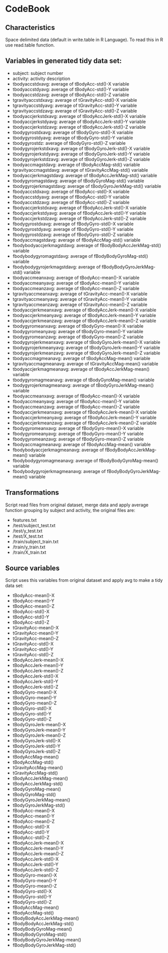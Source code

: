 CodeBook
========
## Characteristics

 Space delimited data (default in write.table in R Language). To read this in R use read.table function. 


## Variables in generated tidy data set:
    
 - subject: subject number
 - activity: activity description    
 - tbodyaccstdxavg: average of tBodyAcc-std()-X variable
 - tbodyaccstdyavg: average of tBodyAcc-std()-Y variable
 - tbodyaccstdzavg: average of tBodyAcc-std()-Z variable
 - tgravityaccstdxavg: average of tGravityAcc-std()-X variable
 - tgravityaccstdyavg: average of tGravityAcc-std()-Y variable
 - tgravityaccstdzavg: average of tGravityAcc-std()-Z variable
 - tbodyaccjerkstdxavg: average of tBodyAccJerk-std()-X variable
 - tbodyaccjerkstdyavg: average of tBodyAccJerk-std()-Y variable
 - tbodyaccjerkstdzavg: average of tBodyAccJerk-std()-Z variable
 - tbodygyrostdxavg: average of tBodyGyro-std()-X variable
 - tbodygyrostdyavg: average of tBodyGyro-std()-Y variable
 - tbodygyrostdz: average of tBodyGyro-std()-Z variable
 - tbodygyrojerkstdxavg: average of tBodyGyroJerk-std()-X variable
 - tbodygyrojerkstdyavg: average of tBodyGyroJerk-std()-Y variable
 - tbodygyrojerkstdzavg: average of tBodyGyroJerk-std()-Z variable
 - tbodyaccmagstdavg: average of tBodyAccMag-std() variable
 - tgravityaccmagstdavg: average of tGravityAccMag-std() variable
 - tbodyaccjerkmagstdavg: average of tBodyAccJerkMag-std() variable
 - tbodygyromagstdavg: average of tBodyGyroMag-std() variable
 - tbodygyrojerkmagstdavg: average of tBodyGyroJerkMag-std() variable
 - fbodyaccstdxavg: average of fBodyAcc-std()-X variable
 - fbodyaccstdyavg: average of fBodyAcc-std()-Y variable
 - fbodyaccstdzavg: average of fBodyAcc-std()-Z variable
 - fbodyaccjerkstdxavg: average of fBodyAccJerk-std()-X variable
 - fbodyaccjerkstdyavg: average of fBodyAccJerk-std()-Y variable
 - fbodyaccjerkstdzavg: average of fBodyAccJerk-std()-Z variable
 - fbodygyrostdxavg: average of fBodyGyro-std()-X variable
 - fbodygyrostdyavg: average of fBodyGyro-std()-Y variable
 - fbodygyrostdzavg: average of fBodyGyro-std()-Z variable
 - fbodyaccmagstdavg: average of fBodyAccMag-std() variable
 - fbodybodyaccjerkmagstdavg: average of fBodyBodyAccJerkMag-std() variable
 - fbodybodygyromagstdavg: average of fBodyBodyGyroMag-std() variable
 - fbodybodygyrojerkmagstdavg: average of fBodyBodyGyroJerkMag-std() variable
 - tbodyaccmeanxavg: average of tBodyAcc-mean()-X variable
 - tbodyaccmeanyavg: average of tBodyAcc-mean()-Y variable
 - tbodyaccmeanzavg: average of tBodyAcc-mean()-Z variable
 - tgravityaccmeanxavg: average of tGravityAcc-mean()-X variable
 - tgravityaccmeanyavg: average of tGravityAcc-mean()-Y variable
 - tgravityaccmeanzavg: average of tGravityAcc-mean()-Z variable
 - tbodyaccjerkmeanxavg: average of tBodyAccJerk-mean()-X variable
 - tbodyaccjerkmeanyavg: average of tBodyAccJerk-mean()-Y variable
 - tbodyaccjerkmeanzavg: average of tBodyAccJerk-mean()-Z variable
 - tbodygyromeanxavg: average of tBodyGyro-mean()-X variable
 - tbodygyromeanyavg: average of tBodyGyro-mean()-Y variable
 - tbodygyromeanzavg: average of tBodyGyro-mean()-Z variable
 - tbodygyrojerkmeanxavg: average of tBodyGyroJerk-mean()-X variable
 - tbodygyrojerkmeanyavg: average of tBodyGyroJerk-mean()-Y variable
 - tbodygyrojerkmeanzavg: average of tBodyGyroJerk-mean()-Z variable
 - tbodyaccmagmeanavg: average of tBodyAccMag-mean() variable
 - tgravityaccmagmeanavg: average of tGravityAccMag-mean() variable
 - tbodyaccjerkmagmeanavg: average of tBodyAccJerkMag-mean() variable
 - tbodygyromagmeanavg: average of tBodyGyroMag-mean() variable
 - tbodygyrojerkmagmeanavg: average of tBodyGyroJerkMag-mean() variable
 - fbodyaccmeanxavg: average of fBodyAcc-mean()-X variable
 - fbodyaccmeanyavg: average of fBodyAcc-mean()-Y variable
 - fbodyaccmeanzavg: average of fBodyAcc-mean()-Z variable
 - fbodyaccjerkmeanxavg: average of fBodyAccJerk-mean()-X variable
 - fbodyaccjerkmeanyavg: average of fBodyAccJerk-mean()-Y variable
 - fbodyaccjerkmeanzavg: average of fBodyAccJerk-mean()-Z variable
 - fbodygyromeanxavg: average of fBodyGyro-mean()-X variable
 - fbodygyromeanyavg: average of fBodyGyro-mean()-Y variable
 - fbodygyromeanzavg: average of fBodyGyro-mean()-Z variable
 - fbodyaccmagmeanavg: average of fBodyAccMag-mean() variable
 - fbodybodyaccjerkmagmeanavg: average of fBodyBodyAccJerkMag-mean() variable
 - fbodybodygyromagmeanavg: average of fBodyBodyGyroMag-mean() variable
 - fbodybodygyrojerkmagmeanavg: average of fBodyBodyGyroJerkMag-mean() variable

  ## Transformations
  
  Script read files from original dataset, merge data and apply average function grouping by subject and activity, the original files are:
  
  - features.txt
  - /test/subject_test.txt
  - /test/y_test.txt
  - /test/X_test.txt
  - /train/subject_train.txt
  - /train/y_train.txt
  - /train/X_train.txt
 

  ## Source variables
  
  Script uses this variables from original dataset and apply avg to make a tidy data set:
  
-	 tBodyAcc-mean()-X
-	 tBodyAcc-mean()-Y
-	 tBodyAcc-mean()-Z
-	 tBodyAcc-std()-X
-	 tBodyAcc-std()-Y
-	 tBodyAcc-std()-Z
-	 tGravityAcc-mean()-X
-	 tGravityAcc-mean()-Y
-	 tGravityAcc-mean()-Z
-	 tGravityAcc-std()-X
-	 tGravityAcc-std()-Y
-	 tGravityAcc-std()-Z
-	 tBodyAccJerk-mean()-X
-	 tBodyAccJerk-mean()-Y
-	 tBodyAccJerk-mean()-Z
-	 tBodyAccJerk-std()-X
-	 tBodyAccJerk-std()-Y
-	 tBodyAccJerk-std()-Z
-	 tBodyGyro-mean()-X
-	 tBodyGyro-mean()-Y
-	 tBodyGyro-mean()-Z
-	 tBodyGyro-std()-X
-	 tBodyGyro-std()-Y
-	 tBodyGyro-std()-Z
-	 tBodyGyroJerk-mean()-X
-	 tBodyGyroJerk-mean()-Y
-	 tBodyGyroJerk-mean()-Z
-	 tBodyGyroJerk-std()-X
-	 tBodyGyroJerk-std()-Y
-	 tBodyGyroJerk-std()-Z
-	 tBodyAccMag-mean()
-	 tBodyAccMag-std()
-	 tGravityAccMag-mean()
-	 tGravityAccMag-std()
-	 tBodyAccJerkMag-mean()
-	 tBodyAccJerkMag-std()
-	 tBodyGyroMag-mean()
-	 tBodyGyroMag-std()
-	 tBodyGyroJerkMag-mean()
-	 tBodyGyroJerkMag-std()
-	 fBodyAcc-mean()-X
-	 fBodyAcc-mean()-Y
-	 fBodyAcc-mean()-Z
-	 fBodyAcc-std()-X
-	 fBodyAcc-std()-Y
-	 fBodyAcc-std()-Z
-	 fBodyAccJerk-mean()-X
-	 fBodyAccJerk-mean()-Y
-	 fBodyAccJerk-mean()-Z
-	 fBodyAccJerk-std()-X
-	 fBodyAccJerk-std()-Y
-	 fBodyAccJerk-std()-Z
-	 fBodyGyro-mean()-X
-	 fBodyGyro-mean()-Y
-	 fBodyGyro-mean()-Z
-	 fBodyGyro-std()-X
-	 fBodyGyro-std()-Y
-	 fBodyGyro-std()-Z
-	 fBodyAccMag-mean()
-	 fBodyAccMag-std()
-	 fBodyBodyAccJerkMag-mean()
-	 fBodyBodyAccJerkMag-std()
-	 fBodyBodyGyroMag-mean()
-	 fBodyBodyGyroMag-std()
-	 fBodyBodyGyroJerkMag-mean()
-	 fBodyBodyGyroJerkMag-std()



